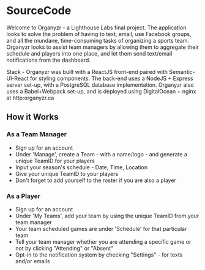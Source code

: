 # SourceCode

Welcome to Organyzr - a Lighthouse Labs final project. The application looks to solve the problem of having to text, email, use Facebook groups, and all the mundane, time-consuming tasks of organizing a sports team. Organyzr looks to assist team managers by allowing them to aggregate their schedule and players into one place, and let them send text/email notifications from the dashboard. 

Stack - Organyzr was built with a ReactJS front-end paired with Semantic-UI-React for styling components. The back-end uses a NodeJS + Express server set-up, with a PostgreSQL database implementation. Organyzr also uses a Babel+Webpack set-up, and is deployed using DigitalOcean + nginx at http:organyzr.ca   

## How it Works

### As a Team Manager 

- Sign up for an account 
- Under 'Manage', create a Team - with a name/logo - and generate a unique TeamID for your players
- Input your season's schedule - Date, Time, Location
- Give your unique TeamID to your players
- Don't forget to add yourself to the roster if you are also a player 

### As a Player 

- Sign up for an account 
- Under 'My Teams', add your team by using the unique TeamID from your team manager 
- Your team scheduled games are under 'Schedule' for that particular team 
- Tell your team manager whether you are attending a specific game or not by clicking "Attending" or "Absent"
- Opt-in to the notification system by checking "Settings" - for texts and/or emails 
